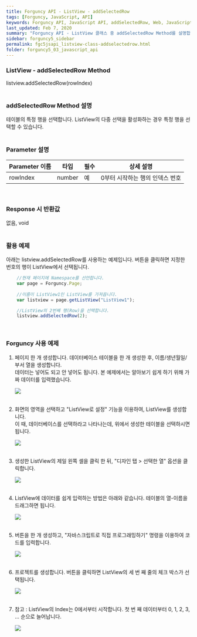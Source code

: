 ```yaml
---
title: Forguncy API - ListView - addSelectedRow
tags: [Forguncy, JavaScript, API]
keywords: Forguncy API, JavaScript API, addSelectedRow, Web, JavaScript, API
last_updated: Feb 7, 2020
summary: "Forguncy API - ListView 클래스 중 addSelectedRow Method를 설명합니다."
sidebar: forguncy5_sidebar
permalink: fgc5jsapi_listview-class-addselectedrow.html
folder: forguncy5_03_javascript_api
---
```


### ListView - addSelectedRow Method
listview.addSelectedRow(rowIndex)
<br /><br />

### addSelectedRow Method 설명
테이블의 특정 행을 선택합니다. ListView의 다중 선택을 활성화하는 경우 특정 행을 선택할 수 있습니다.
<br /><br />

### Parameter 설명

| Parameter 이름 | 타입 | 필수 | 상세 설명 |
| --- | --- | --- | --- |
| rowIndex | number | 예	| 0부터 시작하는 행의 인덱스 번호 |

<br />

### Response 시 반환값
없음, void
<br /><br />

### 활용 예제
아래는 listview.addSelectedRow를 사용하는 예제입니다. 버튼을 클릭하면 지정한 번호의 행이 ListView에서 선택됩니다.
<br />

~~~javascript
    //현재 페이지에 Namespace를 선언합니다.
    var page = Forguncy.Page;
    
    //이름이 ListView1인 ListView를 가져옵니다.
    var listview = page.getListView("ListView1");

    //ListView의 2번째 행(Row)을 선택합니다.
    listview.addSelectedRow(2);
~~~

<br />

### Forguncy 사용 예제

1. 페이지 한 개 생성합니다. 데이터베이스 테이블을 한 개 생성한 후, 이름/생년월일/부서 열을 생성합니다.<br />
  데이터는 넣어도 되고 안 넣어도 됩니다. 본 예제에서는 알아보기 쉽게 하기 위해 가짜 데이터를 입력했습니다.

    ![]({{site.url}}/images/forguncy5/ex-ss_listview-addnewrow01.png)
    <br /><br />

2. 화면의 영역을 선택하고 "ListView로 설정" 기능을 이용하여, ListView를 생성합니다.<br />
  이 때, 데이터베이스를 선택하라고 나타나는데, 위에서 생성한 테이블을 선택하시면 됩니다.

    ![]({{site.url}}/images/forguncy5/ex-ss_listview-addnewrow02.png)
    <br /><br />

3. 생성한 ListView의 제일 왼쪽 셀을 클릭 한 뒤, "디자인 탭 > 선택한 열" 옵션을 클릭합니다.

    ![]({{site.url}}/images/forguncy5/ex-ss_listview-addselectedrow05.png)
    <br /><br />

4. ListView에 데이터를 쉽게 입력하는 방법은 아래와 같습니다. 테이블의 열-이름을 드래그하면 됩니다.

    ![]({{site.url}}/images/forguncy5/ex-ss_listview-addselectedrow06.gif)
    <br /><br />

5. 버튼을 한 개 생성하고, "자바스크립트로 직접 프로그래밍하기" 명령을 이용하여 코드를 입력합니다.

    ![]({{site.url}}/images/forguncy5/ex-ss_listview-addselectedrow07.png)
    <br /><br />

6. 프로젝트를 생성합니다. 버튼을 클릭하면 ListView의 세 번 째 줄의 체크 박스가 선택됩니다.

    ![]({{site.url}}/images/forguncy5/ex-ss_listview-addselectedrow08.gif)
    <br /><br />

7. 참고 : ListView의 Index는 0에서부터 시작합니다. 첫 번 째 데이터부터 0, 1, 2, 3, ... 순으로 늘어납니다.

    ![]({{site.url}}/images/forguncy5/ex-ss_listview-addselectedrow09.png)

<br /><br />
